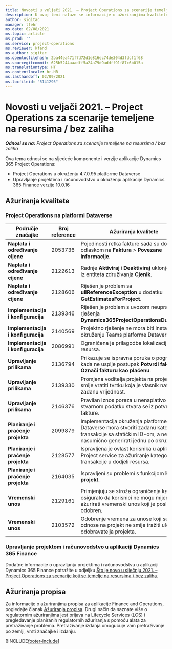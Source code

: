 ```yaml
---
title: Novosti u veljači 2021. – Project Operations za scenarije temeljene na resursima / bez zaliha
description: U ovoj temi nalaze se informacije o ažuriranjima kvalitete dostupnim u izdanju aplikacije Project Operations za scenarije koji se temelje na resursu / bez zaliha za veljaču 2021.
author: sigitac
manager: tfehr
ms.date: 02/08/2021
ms.topic: article
ms.prod: ''
ms.service: project-operations
ms.reviewer: kfend
ms.author: sigitac
ms.openlocfilehash: 2ba44ea471f7d72d1e816ec74de304d3fdcf1f68
ms.sourcegitcommit: 625b5244aaadff5a24a79d9addff91f87c6b015a
ms.translationtype: HT
ms.contentlocale: hr-HR
ms.lasthandoff: 02/09/2021
ms.locfileid: "5141295"
---
```

# <a name="whats-new-february-2021---project-operations-for-resourcenon-stocked-based-scenarios"></a>Novosti u veljači 2021. – Project Operations za scenarije temeljene na resursima / bez zaliha

_**Odnosi se na:** Project Operations za scenarije temeljene na resursima / bez zaliha_

Ova tema odnosi se na sljedeće komponente i verzije aplikacije Dynamics 365 Project Operations:

- Project Operations u okruženju 4.7.0.95 platforme Dataverse
- Upravljanje projektima i računovodstvo u okruženju aplikacije Dynamics 365 Finance verzije 10.0.16 

## <a name="quality-updates"></a>Ažuriranja kvalitete

### <a name="project-operations-on-dataverse"></a>Project Operations na platformi Dataverse

| **Područje značajke** | **Broj reference** | **Ažuriranja kvalitete** |
| --- | --- | --- |
| **Naplata i određivanje cijene** | 2053736 | Pojedinosti retka fakture sada su dostupne odlaskom na **Faktura** > **Povezane informacije**. |
| **Naplata i određivanje cijene** | 2122613 | Radnje **Aktiviraj** i **Deaktiviraj** uklonjene su iz entiteta združivanja **Cjenik**. |
| **Naplata i određivanje cijene** | 2128606 | Riješen je problem sa **ullReferenceException** u dodatku **GetEstimatesForProject**. |
| **Implementacija i konfiguracija** | 2139346 | Riješen je problem s uvozom neupravljanog rješenja **Dynamics365ProjectOperationsDualWrite**. |
| **Implementacija i konfiguracija** | 2140569 | Projektno rješenje ne mora biti instalirano u okruženju Teams platforme Dataverse. |
| **Implementacija i konfiguracija** | 2086991 | Ograničena je prilagodba lokalizacije web-resursa. |
| **Upravljanje prilikama** | 2136794 | Prikazuje se ispravna poruka o pogrešci kada ne uspije postupak **Potvrdi fakturu** ili **Označi fakturu kao plaćenu**. |
| **Upravljanje prilikama** | 2139330 | Promjena voditelja projekta na projektu ne smije vratiti tvrtku koja je vlasnik natrag na zadanu vrijednost. |
| **Upravljanje prilikama** | 2146376 | Pravilan iznos poreza u nenaplativo stvarnom podatku stvara se iz potvrde fakture. |
| **Planiranje i praćenje projekta** | 2099879 | Implementacija okruženja platforme Dataverse mora stvoriti zadanu kategoriju transakcije sa statičkim ID-om, a ne nasumično generirati jednu po okruženju. |
| **Planiranje i praćenje projekta** | 2128577 | Ispravljena je ovlast korisnika u aplikaciji Project service za ažuriranje kategorije transakcije u dodjeli resursa. |
| **Planiranje i praćenje projekta** | 2164035 | Ispravljeni su problemi s funkcijom **Kopiraj projekt**. |
| **Vremenski unos** | 2129161 | Primjenjuju se stroža ograničenja kako bi se osiguralo da korisnici ne mogu mijenjati i ažurirati vremenski unos koji je poslan ili odobren. |
| **Vremenski unos** | 2103572 | Odobrenje vremena za unose koji se ne odnose na projekt ne smije tražiti ulogu odobravatelja projekta. |

### <a name="project-management-and-accounting-in-dynamics-365-finance"></a>Upravljanje projektom i računovodstvo u aplikaciji Dynamics 365 Finance 

Dodatne informacije o upravljanju projektima i računovodstvu u aplikaciji Dynamics 365 Finance potražite u odjeljku [Što je novo u siječnju 2021. – Project Operations za scenarije koji se temelje na resursima / bez zaliha](whats-new-jan-2021-resource-based.md).


## <a name="regulatory-updates"></a>Ažuriranja propisa

Za informacije o ažuriranjima propisa za aplikacije Finance and Operations, pogledajte članak [Ažuriranja propisa](https://docs.microsoft.com/dynamics365/finance/localizations/regulatory-updates). Drugi način da saznate više o regulatornim ažuriranjima jest prijava na Lifecycle Services (LCS) i pregledavanje planiranih regulatornih ažuriranja s pomoću alata za pretraživanje problema. Pretraživanje izdanja omogućuje vam pretraživanje po zemlji, vrsti značajke i izdanju.


[!INCLUDE[footer-include](../includes/footer-banner.md)]